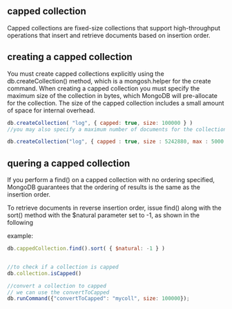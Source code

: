 ## capped collection

Capped collections are fixed-size collections that support high-throughput operations that insert and retrieve documents based on insertion order. <br>


## creating a capped collection
You must create capped collections explicitly using the db.createCollection() method, which is a 
mongosh.helper for the create command. When creating a capped collection you must specify the maximum size of the collection in bytes, which MongoDB will pre-allocate for the collection. The size of the capped collection includes a small amount of space for internal overhead.

```js
db.createCollection( "log", { capped: true, size: 100000 } )
//you may also specify a maximum number of documents for the collection using the max field as in the following document:

db.createCollection("log", { capped : true, size : 5242880, max : 5000 } )

```
## quering a capped collection

If you perform a find() on a capped collection with no ordering specified, MongoDB guarantees that the ordering of results is the same as the insertion order.

To retrieve documents in reverse insertion order, issue find() along with the sort() method with the $natural parameter set to -1, as shown in the following 

example:

```js
db.cappedCollection.find().sort( { $natural: -1 } )


//to check if a collection is capped
db.collection.isCapped()

//convert a collection to capped
// we can use the convertToCapped
db.runCommand({"convertToCapped": "mycoll", size: 100000});
```


